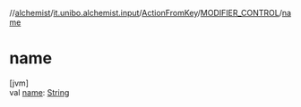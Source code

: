 //[alchemist](../../../../index.md)/[it.unibo.alchemist.input](../../index.md)/[ActionFromKey](../index.md)/[MODIFIER_CONTROL](index.md)/[name](name.md)

# name

[jvm]\
val [name](name.md): [String](https://kotlinlang.org/api/latest/jvm/stdlib/kotlin/-string/index.html)
